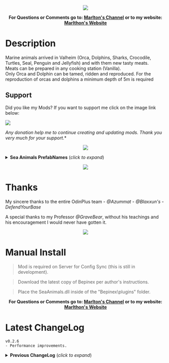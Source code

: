 <p align="center"><img src="https://i.ibb.co/1qytz1R/Banner-Sea-Animals.png"></p>
<p align="center"><b>For Questions or Comments go to: <a href="https://discord.gg/mZNHDwxTgp">Marlton's Channel</a> or to my website: <a href="https://marlthon.com/">Marlthon's Website</a></b></p>

# Description
Marine animals arrived in Valheim (Orca, Dolphins, Sharks, Crocodile, Turtles, Seal, Penguin and Jellyfish) and with them new tasty meats.</br>
Meats can be prepared in any cooking station (Vanilla).</br>
Only Orca and Dolphin can be tamed, ridden and reproduced. For the reproduction of orcas and dolphins a minimum depth of 5m is required</br>

## Support

Did you like my Mods? If you want to support me click on the image link below:</br>

<a href="https://marlthon.com/spontaneous-donation"><img src="https://i.ibb.co/kJqcqkg/Pay-Pal-Donate.png" /></a>

*Any donation help me to continue creating and updating mods. Thank you very much for your support.**

<p align="center"><a href="https://marlthon.com/custom-mods"><img src="https://i.ibb.co/YTJ91SF/Banner-Custom-Mods.png" /></a></p>

<details>
<summary><b>Sea Animals PrefabNames</b> (<i>click to expand</i>)</summary>
<br/>

	Orca:
	PrefabName: SA_Orca
	Spawn Biomes: Ocean and DeepNorth
	Required Weather:  ClearSkies, LightRain, Clear Thunder Storm and DeepNorth Clear
	Spawn Time = Day

	White Shark:
	PrefabName: SA_WhiteShark
	Spawn Biomes: Meadows
	Required Weather: Weather.ClearSkies | Weather.LightRain | Weather.ClearThunderStorm),
	Spawn Time = Always

	Blacktip Shark:
	PrefabName: SA_BlacktipShark
	Spawn Biomes: Plains.
	Required Weather: None.
	Spawn Time = Always

	Sea Turtles:
	PrefabName: SA_BlueTurtle, SA_GreenTurtle, SA_RedTurtle, SA_YellowTurtle.
	Spawn Biomes: Meadows, Black Forest, Plains and Mistlands.
	Required Weather: ClearSkies, LightRain, Clear ThunderStorm and Meadows ClearSkies.
	Spawn Time = Always

	Crocodile:
	PrefabName: SA_Crocodile
	Spawn Biomes: Black Florest.
	Required Weather: None
	Spawn Time = Always.
	
	Seal:
	PrefabName: SA_Seal
	Spawn Biomes: DeepNorth.
	Required Weather: None.
	Spawn Time = Always.

	Penguin:
	PrefabName: SA_Penguin
	Spawn Biomes: DeepNorth.
	Required Weather: None
	Spawn Time = Always.
	
	Dolphin:
	PrefabName: SA_Dolphin
	Spawn Biomes: Ocean.
	Required Weather:  ClearSkies, LightRain and Clear ThunderStorm.
	Spawn Time = Day

	JellyFish:
	PrefabName: SA_JellyFish
	Spawn Biomes: Meadows, BlackForest, Plains and Mistlands.
	Required Weather: None.
	Spawn Time = Night.
	
</details>

<p align="center"><img src="https://i.ibb.co/FDgCkWx/Mosaico-Sea-Animals.jpg"></p>

# Thanks

My sincere thanks to the entire OdinPlus team -  <i>@Azummat - @Blaxxun's - DefendYourBase</i>

A special thanks to my Professor <i>@GraveBear</i>, without his teachings and his encouragement I would never have gotten it.


<p align="center"><img src="https://i.ibb.co/XkCT77x/Marlthon-Mods.png"></p>

# Manual Install

>Mod is required on Server for Config Sync (this is still in development). 

>Download the latest copy of Bepinex per author's instructions.

>Place the SeaAnimals.dll inside of the "Bepinex\plugins\" folder.

<p align="center"><b>For Questions or Comments go to: <a href="https://discord.gg/mZNHDwxTgp">Marlton's Channel</a> or to my website: <a href="https://marlthon.com/">Marlthon's Website</a></b></p>


 # Latest ChangeLog

	v0.2.6
	- Performance improvements.
	
<details>
<summary><b>Previous ChangeLog</b> (<i>click to expand</i>)</summary>
<br/>

	v0.0.1
	- First version released, server sync active. (Will override player config if installed to server)
 
	v0.0.2
	- Canceled

	v0.0.3
	- Added Crocodile, Crocodile Tail Meat and Crocodile Tail Meat Cooked.
 
	v0.0.4
	- Orcas now attack boats, can be tamed with turtle meat, and can breed.
	- Turtles now attack and drop turtle meat.
	- Changed textures and animations. The meats float.
 
	v0.0.5
	- fixes in spawnthat config.
  
	v0.0.6
	- Faction changes and spawn fixes in spawnthat's .cfg
 
	v0.0.7
	- Added Orca Rope. Orcas can now be mounted.
 
	v0.0.8
	- Added turtlered, turtleblue, turtleyellow, BlacktipShark, Seal and Penguin.
	- Removed Spawnthat dependency
 
	v0.0.9
	- Added Dolphin (Can be tamed, ridden and reproduced.)
	- Fixed attack bugs of orcas, crocodiles and sharks and other small fixes.
	- Added translation. (Portuguese, Chinese, German, French, Spanish, German and Russian)
 
	v0.1.0
	- Fixed Dolphin spawn.
 
	v0.1.1
	- Fix for Valheim Update Patch 0.211.11 (28/10/2022)
   
	v0.1.2
	- Mistlands Compatible.
	- Turtles no longer attack and sharks no longer attack player buildings.
   
	v0.1.3
	- Fixed HarmonyPatch bug.
   
	v0.1.4
	- Post fixes and changes to discord addresses.
 
	v0.1.5
	- Fixed issues with turtles
 
	v0.1.6
	- Removed attack from Orcas and Turtles.
	- Added compatibility with Patch 0.216.9
 
	v0.1.7
	- Updated to the latest valheim build (217.14) hilders request.
	- Registered multiplayer effects.
	
	v0.1.8
	- Fixed issue when taming Orcas and Dolphins
	
	v0.1.9
	- Added Jellyfish
	- Fixed little bugs.
	
	v0.2.0
	- Fixed issues with JellyFish death.
	
	v0.2.1
	- Updated for Valheim 0.217.22.
	- Updated for BepInEx 5.4.22.
	- Updated ServerSync to v1.15.
	- Updated PieceManager to v1.1.4.
	
	v0.2.2
	- Updated BepInex dependency version (5.4.2202) in Manifest.
	- Removed Jellyfish.
	
	v0.2.3
	- Fixed error in BlackTipShark.
	
	v0.2.4
	- Added compatibility with Ashlands. (Patch 0.218.15)
	
	v0.2.5
	- Fixed menu error.
</details>